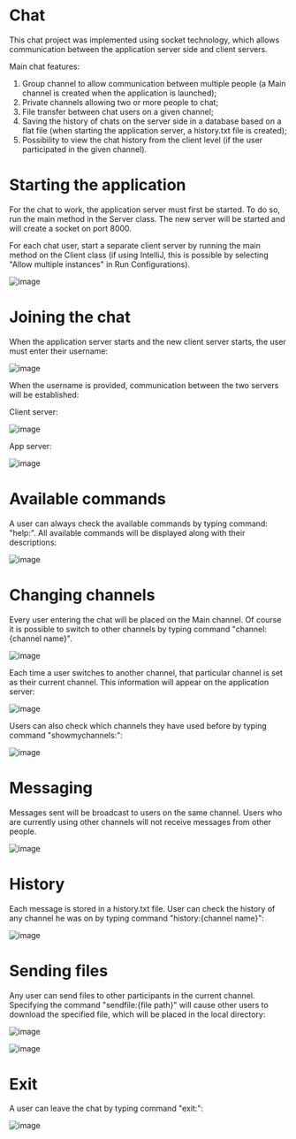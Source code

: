 # Chat
This chat project was implemented using socket technology, which allows communication between the application server side and client servers.

Main chat features:
1. Group channel to allow communication between multiple people (a Main channel is created when the application is launched);
2. Private channels allowing two or more people to chat;
3. File transfer between chat users on a given channel;
4. Saving the history of chats on the server side in a database based on a flat file (when starting the application server, a history.txt file is created);
5. Possibility to view the chat history from the client level (if the user participated in the given channel). 

# Starting the application
For the chat to work, the application server must first be started. To do so, run the main method in the Server class. The new server will be started and will create a socket on port 8000.

For each chat user, start a separate client server by running the main method on the Client class (if using IntelliJ, this is possible by selecting "Allow multiple instances" in Run Configurations).

![image](https://user-images.githubusercontent.com/84178074/162778199-dcf90353-b987-4638-b5a1-81c5c54284b1.png)

# Joining the chat
When the application server starts and the new client server starts, the user must enter their username:

![image](https://user-images.githubusercontent.com/84178074/162778997-d4d365eb-d4c7-42df-8e35-e7fdc9b077f8.png)

When the username is provided, communication between the two servers will be established:

Client server:

![image](https://user-images.githubusercontent.com/84178074/162779319-cb0d241a-fea5-4f59-a391-a796882a2603.png)

App server:

![image](https://user-images.githubusercontent.com/84178074/162779619-22326a05-f21c-4f96-8828-2cd7254b07d6.png)

# Available commands
A user can always check the available commands by typing command: "help:". All available commands will be displayed along with their descriptions:

![image](https://user-images.githubusercontent.com/84178074/162780100-46b14ece-899f-4546-a6bf-341332f1f1dc.png)

# Changing channels
Every user entering the chat will be placed on the Main channel. Of course it is possible to switch to other channels by typing command "channel:{channel name}".

![image](https://user-images.githubusercontent.com/84178074/162781101-6ce5a5c8-6772-4a20-853a-9e605abc78da.png)

Each time a user switches to another channel, that particular channel is set as their current channel. This information will appear on the application server:

![image](https://user-images.githubusercontent.com/84178074/162781502-dd418aa5-00ec-4f2b-8828-6102639831e8.png)

Users can also check which channels they have used before by typing command "showmychannels:":

![image](https://user-images.githubusercontent.com/84178074/162783863-cd0c94c9-1e6f-4534-89c7-9fe6103d6fcf.png)

# Messaging
Messages sent will be broadcast to users on the same channel. Users who are currently using other channels will not receive messages from other people.

![image](https://user-images.githubusercontent.com/84178074/162783212-1c8e04ac-2ed9-408f-aa96-1221769c1ddb.png)

# History
Each message is stored in a history.txt file. User can check the history of any channel he was on by typing command "history:{channel name}":

![image](https://user-images.githubusercontent.com/84178074/162784415-d05fe0ed-2742-40c5-8fc1-32a01ed28fed.png)

# Sending files
Any user can send files to other participants in the current channel. Specifying the command "sendfile:{file path}" will cause other users to download the specified file, which will be placed in the local directory:

![image](https://user-images.githubusercontent.com/84178074/162785578-5374f594-e826-4046-ab6f-cd20897c3880.png)

![image](https://user-images.githubusercontent.com/84178074/162785915-105d2119-281f-4b09-a5c3-f4c3eaff9b17.png)

# Exit
A user can leave the chat by typing command "exit:":

![image](https://user-images.githubusercontent.com/84178074/162819520-d62ca04c-7d47-48ee-9931-7b65cf2dabc6.png)
